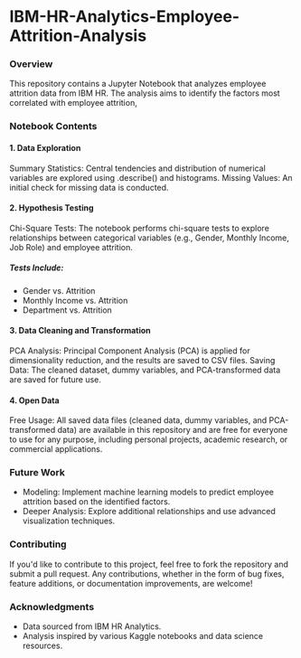# IBM-HR-Analytics-Employee-Attrition-Analysis
### Overview
This repository contains a Jupyter Notebook that analyzes employee attrition data from IBM HR. The analysis aims to identify the factors most correlated with employee attrition, 
### Notebook Contents

#### 1. Data Exploration
Summary Statistics: Central tendencies and distribution of numerical variables are explored using .describe() and histograms.
Missing Values: An initial check for missing data is conducted.
#### 2. Hypothesis Testing
Chi-Square Tests: The notebook performs chi-square tests to explore relationships between categorical variables (e.g., Gender, Monthly Income, Job Role) and employee attrition.
##### Tests Include:
- Gender vs. Attrition
- Monthly Income vs. Attrition
- Department vs. Attrition
#### 3. Data Cleaning and Transformation
PCA Analysis: Principal Component Analysis (PCA) is applied for dimensionality reduction, and the results are saved to CSV files.
Saving Data: The cleaned dataset, dummy variables, and PCA-transformed data are saved for future use.
#### 4. Open Data
Free Usage: All saved data files (cleaned data, dummy variables, and PCA-transformed data) are available in this repository and are free for everyone to use for any purpose, including personal projects, academic research, or commercial applications.

### Future Work
- Modeling: Implement machine learning models to predict employee attrition based on the identified factors.
- Deeper Analysis: Explore additional relationships and use advanced visualization techniques.
### Contributing
If you'd like to contribute to this project, feel free to fork the repository and submit a pull request. Any contributions, whether in the form of bug fixes, feature additions, or documentation improvements, are welcome!


### Acknowledgments
- Data sourced from IBM HR Analytics.
- Analysis inspired by various Kaggle notebooks and data science resources.
